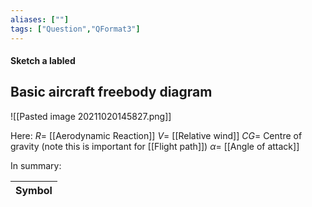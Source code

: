 ```yaml
---
aliases: [""]
tags: ["Question","QFormat3"]
---
```


#### Sketch a labled 
## Basic aircraft freebody diagram
![[Pasted image 20211020145827.png]]

Here:
$R =$ [[Aerodynamic Reaction]]
$V =$ [[Relative wind]]
$CG =$ Centre of gravity (note this is important for [[Flight path]])
$\alpha =$ [[Angle of attack]]

In summary:

| Symbol | 
| ------ |

